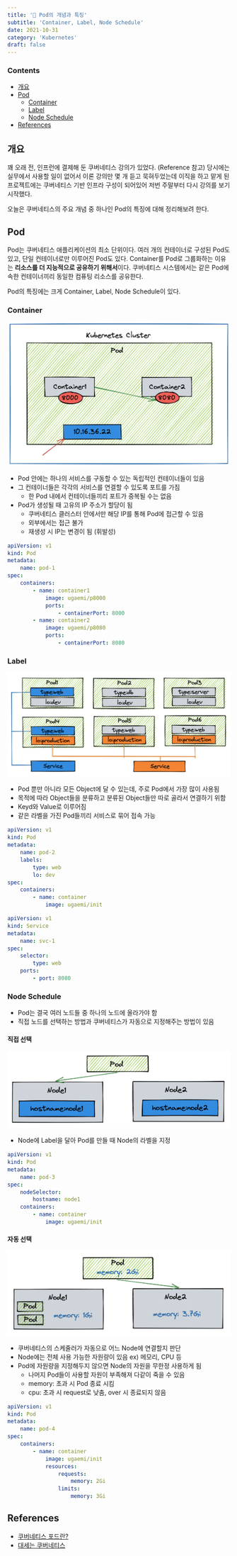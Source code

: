```yaml
---
title: '🎡 Pod의 개념과 특징'
subtitle: 'Container, Label, Node Schedule'
date: 2021-10-31
category: 'Kubernetes'
draft: false
---
```


### Contents
- [개요](#개요)
- [Pod](#pod)
  - [Container](#container)
  - [Label](#label)
  - [Node Schedule](#node-schedule)
- [References](#references)

## 개요

꽤 오래 전, 인프런에 결제해 둔 쿠버네티스 강의가 있었다. (Reference 참고)
당시에는 실무에서 사용할 일이 없어서 이론 강의만 몇 개 듣고 묵혀두었는데 이직을 하고 맡게 된 프로젝트에는 쿠버네티스 기반 인프라 구성이 되어있어 저번 주말부터 다시 강의를 보기 시작했다.

오늘은 쿠버네티스의 주요 개념 중 하나인 Pod의 특징에 대해 정리해보려 한다.

## Pod

Pod는 쿠버네티스 애플리케이션의 최소 단위이다.
여러 개의 컨테이너로 구성된 Pod도 있고, 단일 컨테이너로만 이루어진 Pod도 있다.
Container를 Pod로 그룹화하는 이유는 **리소스를 더 지능적으로 공유하기 위해서**이다.
쿠버네티스 시스템에서는 같은 Pod에 속한 컨테이너끼리 동일한 컴퓨팅 리소스를 공유한다.

Pod의 특징에는 크게 Container, Label, Node Schedule이 있다.

### Container

![pod.png](images/2021/01.png)

- Pod 안에는 하나의 서비스를 구동할 수 있는 독립적인 컨테이너들이 있음
- 그 컨테이너들은 각각의 서비스를 연결할 수 있도록 포트를 가짐
  - 한 Pod 내에서 컨테이너들끼리 포트가 중복될 수는 없음
- Pod가 생성될 때 고유의 IP 주소가 할당이 됨
  - 쿠버네티스 클러스터 안에서만 해당 IP를 통해 Pod에 접근할 수 있음
  - 외부에서는 접근 불가
  - 재생성 시 IP는 변경이 됨 (휘발성)

```yaml
apiVersion: v1
kind: Pod
metadata:
	name: pod-1
spec:
	containers:
		- name: container1
			image: ugaemi/p8000
			ports:
				- containerPort: 8000
		- name: container2
			image: ugaemi/p8080
			ports:
				- containerPort: 8080
```

### Label

![label.png](images/2021/02.png)

- Pod 뿐만 아니라 모든 Object에 달 수 있는데, 주로 Pod에서 가장 많이 사용됨
- 목적에 따라 Object들을 분류하고 분류된 Object들만 따로 골라서 연결하기 위함
- Keyd와 Value로 이루어짐
- 같은 라벨을 가진 Pod들끼리 서비스로 묶어 접속 가능

```yaml
apiVersion: v1
kind: Pod
metadata:
	name: pod-2
	labels:
		type: web
		lo: dev
spec:
	containers:
		- name: container
			image: ugaemi/init
```

```yaml
apiVersion: v1
kind: Service
metadata:
	name: svc-1
spec:
	selector:
		type: web
	ports:
		- port: 8080
```

### Node Schedule

- Pod는 결국 여러 노드들 중 하나의 노드에 올라가야 함
- 직접 노드를 선택하는 방법과 쿠버네티스가 자동으로 지정해주는 방법이 있음

#### 직접 선택

![node1.png](images/2021/03.png)

- Node에 Label을 달아 Pod를 만들 때 Node의 라벨을 지정

```yaml
apiVersion: v1
kind: Pod
metadata:
	name: pod-3
spec:
	nodeSelector:
		hostname: node1
	containers:
		- name: container
			image: ugaemi/init
```

#### 자동 선택

![node2.png](images/2021/04.png)

- 쿠버네티스의 스케줄러가 자동으로 어느 Node에 연결할지 판단
- Node에는 전체 사용 가능한 자원량이 있음 ex) 메모리, CPU 등
- Pod에 자원량을 지정해두지 않으면 Node의 자원을 무한정 사용하게 됨
  - 나머지 Pod들이 사용할 자원이 부족해져 다같이 죽을 수 있음
  - memory: 초과 시 Pod 종료 시킴
  - cpu: 초과 시 request로 낮춤, over 시 종료되지 않음

```yaml
apiVersion: v1
kind: Pod
metadata:
	name: pod-4
spec:
	containers:
		- name: container
			image: ugaemi/init
			resources:
				requests:
					memory: 2Gi
				limits:
					memory: 3Gi
```

## References

- [쿠버네티스 포드란?](https://www.redhat.com/ko/topics/containers/what-is-kubernetes-pod)
- [대세는 쿠버네티스](https://www.inflearn.com/course/%EC%BF%A0%EB%B2%84%EB%84%A4%ED%8B%B0%EC%8A%A4-%EA%B8%B0%EC%B4%88/dashboard)
